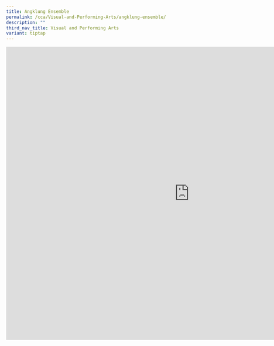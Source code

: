 ```yaml
---
title: Angklung Ensemble
permalink: /cca/Visual-and-Performing-Arts/angklung-ensemble/
description: ""
third_nav_title: Visual and Performing Arts
variant: tiptap
---
```

<div class="iframe-wrapper">
<iframe height="800" width="1000" allowfullscreen="true" frameborder="0" src="https://docs.google.com/document/d/e/2PACX-1vQdxPErGJDCZXtbQw9nmonLn0LGIDkvnGAuy2tdcEeZ0aPduGgX7XLfsCborBF-Efw8Nk4WcOuS7UOb/pub?embedded=true"></iframe>
</div>
<p>
<br>
</p>